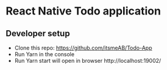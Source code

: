 # React Native Todo application

## Developer setup

- Clone this repo: https://github.com/itsmeAB/Todo-App
- Run Yarn in the console
- Run Yarn start will open in browser http://localhost:19002/
